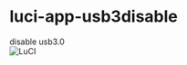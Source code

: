 # luci-app-usb3disable
disable usb3.0<br>
![LuCI](https://user-images.githubusercontent.com/22387141/71721972-30493c00-2e62-11ea-8a3f-6d571c1062bd.png)
